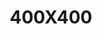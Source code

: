 ---
title:  400X400
description: PARKING TILES
weight: 1

# list pages require at least one image to be displayed.
---